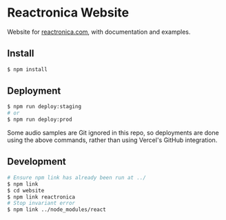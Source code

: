 # Reactronica Website

Website for [reactronica.com](https://reactronica.com), with documentation and examples.

## Install

```bash
$ npm install
```

## Deployment

```bash
$ npm run deploy:staging
# or
$ npm run deploy:prod
```

Some audio samples are Git ignored in this repo, so deployments are done using the above commands, rather than using Vercel's GitHub integration.

## Development

```bash
# Ensure npm link has already been run at ../
$ npm link
$ cd website
$ npm link reactronica
# Stop invariant error
$ npm link ../node_modules/react
```
